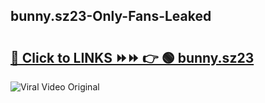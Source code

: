 
 ## bunny.sz23-Only-Fans-Leaked

# <h2><a href="https://clipsfans.com/bunny.sz23&ref=git">🔗 Click to LINKS ⏩⏩ 👉 🟢 bunny.sz23 </a></h2>

<a href="https://clipsfans.com/bunny.sz23&ref=git" rel="nofollow" data-target="animated-image.originalLink"><img src="https://i.ibb.co.com/xMMVF88/686577567.gif" alt="Viral Video Original" style="max-width: 100%; display: inline-block;" data-target="animated-image.originalImage"></a>
